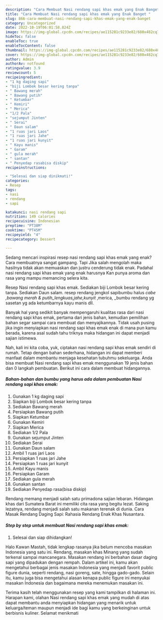 ```yaml
---
description: "Cara Membuat Nasi rendang sapi khas emak yang Enak Banget "
title: "Cara Membuat Nasi rendang sapi khas emak yang Enak Banget "
slug: 866-cara-membuat-nasi-rendang-sapi-khas-emak-yang-enak-banget
category: Uncategorized
date: 2022-10-19T06:01:58.824Z
image: https://img-global.cpcdn.com/recipes/ae115281c9233e82/680x482cq70/nasi-rendang-sapi-khas-emak-foto-resep-utama.jpg
hideToc: false
enableToc: true
enableTocContent: false
thumbnail: https://img-global.cpcdn.com/recipes/ae115281c9233e82/680x482cq70/nasi-rendang-sapi-khas-emak-foto-resep-utama.jpg
cover: https://img-global.cpcdn.com/recipes/ae115281c9233e82/680x482cq70/nasi-rendang-sapi-khas-emak-foto-resep-utama.jpg
author: Admin
authorAv: notfound
ratingvalue: 3.9
reviewcount: 5
recipeingredient:
- "1 kg daging sapi"
- "biji Lombok besar kering tanpa"
- " Bawang merah"
- " Bawang putih"
- " Ketumbar"
- " Kemiri"
- " Merica"
- "1/2 Pala"
- "sejumput Jinten"
- " Serai"
- " Daun salam"
- "1 ruas jari Laos"
- "1 ruas jari Jahe"
- "1 ruas jari kunyit"
- " Kayu manis"
- " Garam"
- " gula merah"
- " santan"
- " Penyedap rasabisa diskip"
recipeinstructions:

- "Selesai dan siap dinikmati!"
categories:
- Resep
tags:
- nasi
- rendang
- sapi

katakunci: nasi rendang sapi 
nutrition: 149 calories
recipecuisine: Indonesian
preptime: "PT38M"
cooktime: "PT45M"
recipeyield: "4"
recipecategory: Dessert

---
```



Sedang mencari inspirasi resep nasi rendang sapi khas emak yang enak? Cara membuatnya sangat gampang. Tapi Jika salah mengolah maka hasilnya tidak akan memuaskan dan justru cenderung tidak enak. Padahal nasi rendang sapi khas emak yang enak harusnya Kan punya aroma dan rasa yang mampu memancing selera kita.


Resep Nasi rendang sapi khas emak. Sediakan biji Lombok besar kering tanpa. Sediakan Daun salam. resep rendang jengkol sapibumbu halus _cabe ,bawang merah &amp; putih_lengkuas,jahe,kunyit_ ,merica, _bumbu rendang yg sasetan yg ada ketumbarnya kayu manis dll.

Banyak hal yang sedikit banyak mempengaruhi kualitas rasa dari nasi rendang sapi khas emak, pertama dari jenis bahan, kemudian pemilihan bahan segar sampai cara membuat dan menyajikannya. Tidak usah pusing jika ingin menyiapkan nasi rendang sapi khas emak enak di mana pun kamu berada, karena asal sudah tahu triknya maka hidangan ini dapat menjadi sajian istimewa.


Nah, kali ini kita coba, yuk, ciptakan nasi rendang sapi khas emak sendiri di rumah. Tetap dengan bahan sederhana, hidangan ini dapat memberi manfaat dalam membantu menjaga kesehatan tubuhmu sekeluarga. Anda bisa membuat Nasi rendang sapi khas emak menggunakan 19 jenis bahan dan 0 langkah pembuatan. Berikut ini cara dalam membuat hidangannya.

<!--inarticleads1-->

##### Bahan-bahan dan bumbu yang harus ada dalam pembuatan Nasi rendang sapi khas emak:

1. Gunakan 1 kg daging sapi
1. Siapkan biji Lombok besar kering tanpa
1. Sediakan  Bawang merah
1. Persiapkan  Bawang putih
1. Siapkan  Ketumbar
1. Gunakan  Kemiri
1. Siapkan  Merica
1. Sediakan 1/2 Pala
1. Gunakan sejumput Jinten
1. Sediakan  Serai
1. Gunakan  Daun salam
1. Ambil 1 ruas jari Laos
1. Persiapkan 1 ruas jari Jahe
1. Persiapkan 1 ruas jari kunyit
1. Ambil  Kayu manis
1. Persiapkan  Garam
1. Sediakan  gula merah
1. Gunakan  santan
1. Sediakan  Penyedap rasa(bisa diskip)


Rendang memang menjadi salah satu primadona sajian lebaran. Hidangan khas dari Sumatera Barat ini memiliki cita rasa yang begitu lezat. Saking lezatnya, rendang menjadi salah satu makanan terenak di dunia. Cara Masak Rendang Daging Sapi: Rahasia Rendang Enak Khas Nusantara. 

<!--inarticleads2-->

##### Step by step untuk membuat Nasi rendang sapi khas emak:


1. Selesai dan siap dihidangkan!

Halo Kawan Mastah, tidak lengkap rasanya jika belum mencoba masakan Indonesia yang satu ini. Rendang, masakan khas Minang yang sudah terkenal sampai mancanegara. Masakan rendang ini berbahan dasar daging sapi yang dipadukan dengan rempah. Dalam artikel ini, kamu akan mengetahui berbagai jenis masakan Indonesia yang menjadi favorit public figure dunia, seperti rendang, nasi goreng, sate, hingga gado-gado. Selain itu, kamu juga bisa mengetahui alasan kenapa public figure ini menyukai masakan Indonesia dan bagaimana mereka menemukan masakan ini. 

Terima kasih telah menggunakan resep yang kami tampilkan di halaman ini. Harapan kami, olahan Nasi rendang sapi khas emak yang mudah di atas dapat membantu anda menyiapkan hidangan yang menarik untuk keluarga/teman maupun menjadi ide bagi kamu yang berkeinginan untuk berbisnis kuliner. Selamat menikmati
